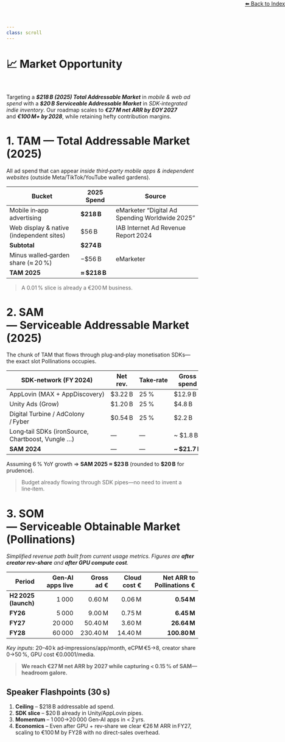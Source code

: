 ```yaml
---
class: scroll
---
```


<div style="text-align: right; position: absolute; top: 0; right: 0;">
<a href="/1">⬅️ Back to Index</a>
</div>

# 📈 **Market Opportunity**

<br>

<div class="bg-purple-100 p-1 pl-6 pr-6 rounded-lg border-l-4 border-purple-500 mb-6">
  <p class="text-purple-800">Targeting a <strong><em>$218 B (2025) Total Addressable Market</em></strong> in <em>mobile & web ad spend</em> with a <strong><em>$20 B Serviceable Addressable Market</em></strong> in <em>SDK‑integrated indie inventory</em>. Our roadmap scales to <strong><em>€27 M net ARR by EOY 2027</em></strong> and <strong><em>€100 M+ by 2028</em></strong>, while retaining hefty contribution margins.</p>
</div>

# 1. TAM — Total Addressable Market (2025)

All ad spend that can appear *inside third‑party mobile apps & independent websites* (outside Meta/TikTok/YouTube walled gardens).

| Bucket                                   | 2025 Spend    | Source                                         |
| ---------------------------------------- | ------------- | ---------------------------------------------- |
| Mobile in‑app advertising                | **\$218 B**   | eMarketer “Digital Ad Spending Worldwide 2025” |
| Web display & native (independent sites) | \$56 B        | IAB Internet Ad Revenue Report 2024            |
| **Subtotal**                             | **\$274 B**   |                                                |
| Minus walled‑garden share (≈ 20 %)       | −\$56 B       | eMarketer                                      |
| **TAM 2025**                             | **≈ \$218 B** |                                                |

> A 0.01 % slice is already a €200 M business.

# 2. SAM — Serviceable Addressable Market (2025)

The chunk of TAM that flows through plug‑and‑play monetisation SDKs—the exact slot Pollinations occupies.

| SDK‑network (FY 2024)                             | Net rev. | Take‑rate | **Gross spend** | Source                    |
| ------------------------------------------------- | -------- | --------- | --------------- | ------------------------- |
| AppLovin (MAX + AppDiscovery)                     | \$3.22 B | 25 %      | \$12.9 B        | AppLovin 10‑K 2024        |
| Unity Ads (Grow)                                  | \$1.20 B | 25 %      | \$4.8 B         | Unity 10‑K 2024           |
| Digital Turbine / AdColony / Fyber                | \$0.54 B | 25 %      | \$2.2 B         | Digital Turbine 10‑K 2024 |
| Long‑tail SDKs (ironSource, Chartboost, Vungle …) | —        | —         | \~ \$1.8 B      | Analyst synthesis         |
| **SAM 2024**                                      | —        | —         | **\~ \$21.7 B** |                           |

Assuming 6 % YoY growth ⇒ **SAM 2025 ≈ \$23 B** (rounded to **\$20 B** for prudence).

> Budget already flowing through SDK pipes—no need to invent a line‑item.

# 3. SOM — Serviceable Obtainable Market (Pollinations)

*Simplified revenue path built from current usage metrics. Figures are **after creator rev‑share** and **after GPU compute cost**.*

| Period               | Gen‑AI apps live | Gross ad € | Cloud cost € | **Net ARR to Pollinations €** |
| -------------------- | ---------------: | ---------: | -----------: | ----------------------------: |
| **H2 2025 (launch)** |            1 000 |     0.60 M |       0.06 M |                    **0.54 M** |
| **FY26**             |            5 000 |     9.00 M |       0.75 M |                    **6.45 M** |
| **FY27**             |           20 000 |    50.40 M |       3.60 M |                   **26.64 M** |
| **FY28**             |           60 000 |   230.40 M |      14.40 M |                  **100.80 M** |

*Key inputs*: 20–40 k ad‑impressions/app/month, eCPM €5→8, creator share 0→50 %, GPU cost €0.0001/media.

> **We reach €27 M net ARR by 2027 while capturing < 0.15 % of SAM—headroom galore.**

## Speaker Flashpoints (30 s)

1. **Ceiling** – \$218 B addressable ad spend.
2. **SDK slice** – \$20 B already in Unity/AppLovin pipes.
3. **Momentum** – 1 000→20 000 Gen‑AI apps in < 2 yrs.
4. **Economics** – Even after GPU + rev‑share we clear €26 M ARR in FY27, scaling to €100 M by FY28 with no direct-sales overhead.
